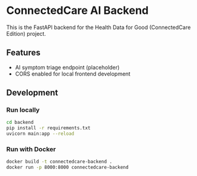 # ConnectedCare AI Backend

This is the FastAPI backend for the Health Data for Good (ConnectedCare Edition) project.

## Features
- AI symptom triage endpoint (placeholder)
- CORS enabled for local frontend development

## Development

### Run locally
```bash
cd backend
pip install -r requirements.txt
uvicorn main:app --reload
```

### Run with Docker
```bash
docker build -t connectedcare-backend .
docker run -p 8000:8000 connectedcare-backend
```
